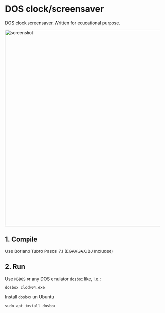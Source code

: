 # DOS clock/screensaver

DOS clock screensaver. Written for educational purpose.

<img src="https://user-images.githubusercontent.com/1450983/123180223-887b6000-d493-11eb-82fd-29d9ba52b306.png" alt="screenshot" width="640" />

## 1. Compile

Use Borland Tubro Pascal 7.1 (EGAVGA.OBJ included)

## 2. Run 

Use `MSDOS` or any DOS emulator `dosbox` like, i.e.:

`dosbox clock04.exe`

Install `dosbox` un Ubuntu

`sudo apt install dosbox`

